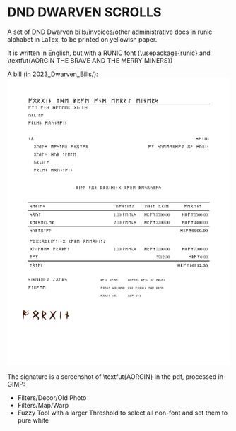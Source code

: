 # DND DWARVEN SCROLLS
A set of DND Dwarven bills/invoices/other administrative docs in runic alphabet in LaTex, to be printed on yellowish paper.

It is written in English, but with a RUNIC font (\usepackage{runic} and \textfut{AORGIN THE BRAVE AND THE MERRY MINERS})

A bill (in 2023_Dwarven_Bills/):
![A Dwarven Bill](2023_Dwarven_Bills/bill.png "A Dwarven Bill")

The signature is a screenshot of \textfut{AORGIN} in the pdf, processed in GIMP:

- Filters/Decor/Old Photo
- Filters/Map/Warp
- Fuzzy Tool with a larger Threshold to select all non-font and set them to pure white 

